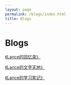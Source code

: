 ```yaml
---
layout: page
permalink: /blogs/index.html
title: Blogs
---
```


# Blogs

[《Lance的回忆录》](https://mieclance.club/bao/lance-memoirs)

[《Lance的文字天地》](https://mieclance.club/bao/lance-library)

[《Lance的学习笔记》](https://mieclance.club/bao/lance-note)
